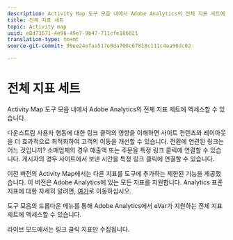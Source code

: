 ```yaml
---
description: Activity Map 도구 모음 내에서 Adobe Analytics의 전체 지표 세트에 액세스할 수 있습니다.
title: 전체 지표 세트
topic: Activity map
uuid: e8d73671-4e96-49e7-9b47-711cfe186821
translation-type: tm+mt
source-git-commit: 99ee24efaa517e8da700c67818c111c4aa90dc02

---
```



# 전체 지표 세트

Activity Map 도구 모음 내에서 Adobe Analytics의 전체 지표 세트에 액세스할 수 있습니다.

다운스트림 사용자 행동에 대한 링크 클릭의 영향을 이해하면 사이트 컨텐츠와 레이아웃을 더 효과적으로 최적화하여 고객의 이동을 개선할 수 있습니다. 전환에 연관된 링크는 어느 것입니까? 소매업체의 경우 매출액 또는 주문을 특정 링크 클릭에 연결할 수 있습니다. 게시자의 경우 사이트에서 보낸 시간을 특정 링크 클릭에 연결할 수 있습니다.

이전 버전의 Activity Map에서는 다른 지표를 도구에 추가하는 제한된 기능을 제공했습니다. 이 버전은 Adobe Analytics에 있는 모든 지표를 지원합니다. Analytics 표준 지표에 대한 자세히 알려면, [여기](https://marketing.adobe.com/resources/help/ko_KR/reference/metrics.html)로 이동하십시오.

도구 모음의 드롭다운 메뉴를 통해 Adobe Analytics에서 eVar가 지원하는 전체 지표 세트에 액세스할 수 있습니다.

라이브 모드에서는 링크 클릭 지표만 수집됩니다.
